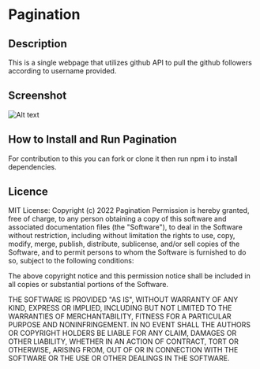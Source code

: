 # Pagination
## Description
This is a single webpage that utilizes github API to pull the github followers according to username provided.

## Screenshot
![Alt text](/public/imgs/home.png?raw=true "Home page")

## How to Install and Run Pagination
For contribution to this you can fork or clone it then run npm  i to install  dependencies.

## Licence
MIT License: Copyright (c) 2022 Pagination Permission is hereby granted, free of charge, to any person obtaining a copy of this software and associated documentation files (the "Software"), to deal in the Software without restriction, including without limitation the rights to use, copy, modify, merge, publish, distribute, sublicense, and/or sell copies of the Software, and to permit persons to whom the Software is furnished to do so, subject to the following conditions:

The above copyright notice and this permission notice shall be included in all copies or substantial portions of the Software.

THE SOFTWARE IS PROVIDED "AS IS", WITHOUT WARRANTY OF ANY KIND, EXPRESS OR IMPLIED, INCLUDING BUT NOT LIMITED TO THE WARRANTIES OF MERCHANTABILITY, FITNESS FOR A PARTICULAR PURPOSE AND NONINFRINGEMENT. IN NO EVENT SHALL THE AUTHORS OR COPYRIGHT HOLDERS BE LIABLE FOR ANY CLAIM, DAMAGES OR OTHER LIABILITY, WHETHER IN AN ACTION OF CONTRACT, TORT OR OTHERWISE, ARISING FROM, OUT OF OR IN CONNECTION WITH THE SOFTWARE OR THE USE OR OTHER DEALINGS IN THE SOFTWARE.